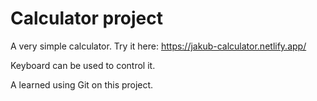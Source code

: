 # Calculator project

A very simple calculator.
Try it here: https://jakub-calculator.netlify.app/

Keyboard can be used to control it.

A learned using Git on this project.
